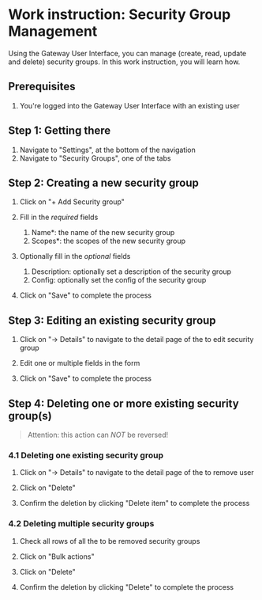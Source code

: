 # Work instruction: Security Group Management

Using the Gateway User Interface, you can manage (create, read, update and delete) security groups. In this work instruction, you will learn how.

## Prerequisites

1. You're logged into the Gateway User Interface with an existing user

## Step 1: Getting there

1. Navigate to "Settings", at the bottom of the navigation
2. Navigate to "Security Groups", one of the tabs

## Step 2: Creating a new security group

1. Click on "+ Add Security group"

1. Fill in the _required_ fields

    1. Name\*: the name of the new security group
    2. Scopes\*: the scopes of the new security group

1. Optionally fill in the _optional_ fields

    1. Description: optionally set a description of the security group
    2. Config: optionally set the config of the security group

1. Click on "Save" to complete the process

## Step 3: Editing an existing security group

1. Click on "-> Details" to navigate to the detail page of the to edit security group

2. Edit one or multiple fields in the form

3. Click on "Save" to complete the process

## Step 4: Deleting one or more existing security group(s)

> Attention: this action can _NOT_ be reversed!

### 4.1 Deleting one existing security group

1. Click on "-> Details" to navigate to the detail page of the to remove user

2. Click on "Delete"

3. Confirm the deletion by clicking "Delete item" to complete the process

### 4.2 Deleting multiple security groups

1. Check all rows of all the to be removed security groups

2. Click on "Bulk actions"

3. Click on "Delete"

4. Confirm the deletion by clicking "Delete" to complete the process
